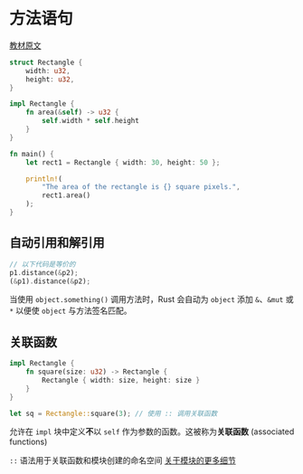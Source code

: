 # 方法语句

[教材原文](https://kaisery.github.io/trpl-zh-cn/ch05-03-method-syntax.html)

```rust
struct Rectangle {
    width: u32,
    height: u32,
}

impl Rectangle {
    fn area(&self) -> u32 {
        self.width * self.height
    }
}

fn main() {
    let rect1 = Rectangle { width: 30, height: 50 };

    println!(
        "The area of the rectangle is {} square pixels.",
        rect1.area()
    );
}
```

## 自动引用和解引用

```rust
// 以下代码是等价的
p1.distance(&p2);
(&p1).distance(&p2);
```

当使用 `object.something()` 调用方法时，Rust 会自动为 `object` 添加 `&`、`&mut` 或 `*` 以便使 `object` 与方法签名匹配。

## 关联函数

```rust
impl Rectangle {
    fn square(size: u32) -> Rectangle {
        Rectangle { width: size, height: size }
    }
}

let sq = Rectangle::square(3); // 使用 :: 调用关联函数
```

允许在 `impl` 块中定义**不**以 `self` 作为参数的函数。这被称为**关联函数** (associated functions)

`::` 语法用于关联函数和模块创建的命名空间 [关于模块的更多细节](https://kaisery.github.io/trpl-zh-cn/ch07-02-modules-and-use-to-control-scope-and-privacy.html)


